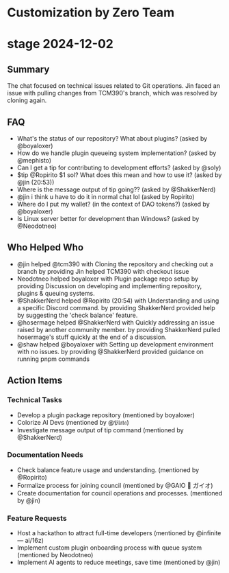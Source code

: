 # Customization by Zero Team

# stage 2024-12-02

## Summary
The chat focused on technical issues related to Git operations. Jin faced an issue with pulling changes from TCM390's branch, which was resolved by cloning again.

## FAQ
- What's the status of our repository? What about plugins? (asked by @boyaloxer)
- How do we handle plugin queueing system implementation? (asked by @mephisto)
- Can I get a tip for contributing to development efforts? (asked by @soly)
- $tip @Ropirito $1 sol? What does this mean and how to use it? (asked by @jin (20:53))
- Where is the message output of tip going?? (asked by @ShakkerNerd)
- @jin i think u have to do it in normal chat lol (asked by Ropirito)
- Where do I put my wallet? (in the context of DAO tokens?) (asked by @boyaloxer)
- Is Linux server better for development than Windows? (asked by @Neodotneo)

## Who Helped Who
- @jin helped @tcm390 with Cloning the repository and checking out a branch by providing Jin helped TCM390 with checkout issue
- Neodotneo helped boyaloxer with Plugin package repo setup by providing Discussion on developing and implementing repository, plugins & queuing systems.
- @ShakkerNerd helped @Ropirito (20:54) with Understanding and using a specific Discord command. by providing ShakkerNerd provided help by suggesting the 'check balance' feature.
- @hosermage helped @ShakkerNerd with Quickly addressing an issue raised by another community member. by providing ShakkerNerd pulled hosermage's stuff quickly at the end of a discussion.
- @shaw helped @boyaloxer with Setting up development environment with no issues. by providing @ShakkerNerd provided guidance on running pnpm commands

## Action Items

### Technical Tasks
- Develop a plugin package repository (mentioned by boyaloxer)
- Colorize AI Devs (mentioned by @𝔓𝔩𝔞𝔱𝔞)
- Investigate message output of tip command (mentioned by @ShakkerNerd)

### Documentation Needs
- Check balance feature usage and understanding. (mentioned by @Ropirito)
- Formalize process for joining council (mentioned by @GAIO 🌟 ガイオ)
- Create documentation for council operations and processes. (mentioned by @jin)

### Feature Requests
- Host a hackathon to attract full-time developers (mentioned by @infinite — ai/16z)
- Implement custom plugin onboarding process with queue system (mentioned by Neodotneo)
- Implement AI agents to reduce meetings, save time (mentioned by @jin)